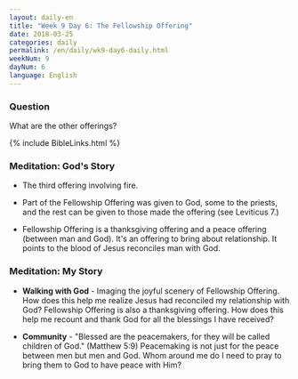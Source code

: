 ```yaml
---
layout: daily-en
title: "Week 9 Day 6: The Fellowship Offering"
date: 2018-03-25
categories: daily
permalink: /en/daily/wk9-day6-daily.html
weekNum: 9
dayNum: 6
language: English
---
```

### Question     
What are the other offerings?

{% include BibleLinks.html %} 

### Meditation: God's Story   
+ The third offering involving fire. 

+ Part of the Fellowship Offering was given to God, some to the priests, and the rest can be given to those made the offering (see Leviticus 7.) 

+ Fellowship Offering is a thanksgiving offering and a peace offering (between man and God). It's an offering to bring about relationship. It points to the blood of Jesus reconciles man with God. 


### Meditation: My Story   
+ **Walking with God** - Imaging the joyful scenery of Fellowship Offering. How does this help me realize Jesus had reconciled my relationship with God? Fellowship Offering is also a thanksgiving offering. How does this help me recount and thank God for all the blessings I have received? 

+ **Community** - "Blessed are the peacemakers, for they will be called children of God." (Matthew 5:9) Peacemaking is not just for the peace between men but men and God. Whom around me do I need to pray to bring them to God to have peace with Him? 
